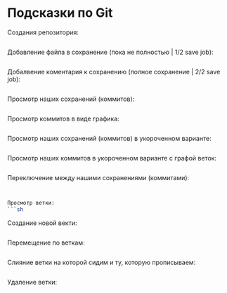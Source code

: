 # Подсказки по Git

Создания репозитория:
```sh

```
Добавление файла в сохранение (пока не полностью | 1/2 save job):
```sh

```
Добалвение коментария к сохранению (полное сохранение | 2/2 save job):
```sh

```
Просмотр наших сохранений (коммитов):
```sh

```
Просмотр коммитов в виде графика:
``` sh

```

Просмотр наших сохранений (коммитов) в укороченном варианте:
```sh

```
Просмотр наших коммитов в укороченном варианте с графой веток:
```sh

```

Переключение между нашими сохранениями (коммитами):
```sh


Просмотр ветки:
```sh

```

Создание новой векти:
```sh

```
Перемещение по веткам:
```sh

```

Слияние ветки на которой сидим и ту, которую прописываем:
```sh

```
Удаление ветки:
```sh

``` 

